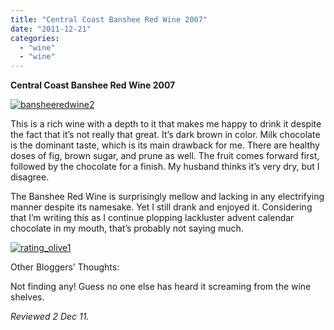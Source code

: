 ```yaml
---
title: "Central Coast Banshee Red Wine 2007"
date: "2011-12-21"
categories: 
  - "wine"
  - "wine"
---
```


**Central Coast Banshee Red Wine 2007**

[![](http://s3.amazonaws.com/thegourmez-wpmedia/2011/12/bansheeredwine2.jpg "bansheeredwine2")](http://s3.amazonaws.com/thegourmez-wpmedia/2011/12/bansheeredwine2.jpg)

This is a rich wine with a depth to it that makes me happy to drink it despite the fact that it’s not really that great. It’s dark brown in color. Milk chocolate is the dominant taste, which is its main drawback for me. There are healthy doses of fig, brown sugar, and prune as well. The fruit comes forward first, followed by the chocolate for a finish. My husband thinks it’s very dry, but I disagree.

The Banshee Red Wine is surprisingly mellow and lacking in any electrifying manner despite its namesake. Yet I still drank and enjoyed it. Considering that I’m writing this as I continue plopping lackluster advent calendar chocolate in my mouth, that’s probably not saying much.

[![](http://s3.amazonaws.com/thegourmez-wpmedia/2009/04/rating_olive1.gif "rating_olive1")](http://s3.amazonaws.com/thegourmez-wpmedia/2009/04/rating_olive1.gif)

Other Bloggers’ Thoughts:

Not finding any! Guess no one else has heard it screaming from the wine shelves.

_Reviewed 2 Dec 11._
